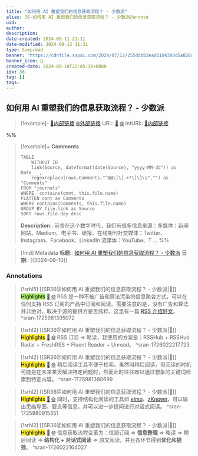 ```yaml
---
title: "如何用 AI 重塑我们的信息获取流程？ - 少数派"
alias: 36-如何用 AI 重塑我们的信息获取流程？ - 少数派@annote
uid: 
author: 
description: 
date-created: 2024-09-11 21:11
date-modified: 2024-09-13 11:31
type: Simpread
banner: "https://cdnfile.sspai.com/2024/07/12/255ddbb2ead1104308d5a826a64be47a.png "
banner_icon: 🔖
created-date: 2024-09-10T22:05:36+0800
idx: 36
tag: []
tags: 
---
```


## 如何用 AI 重塑我们的信息获取流程？ - 少数派

> [!example]- [🧷内部链接](<http://localhost:7026/unread/36>) [🌐外部链接](<>)
> URI:: [🧷](<http://localhost:7026/unread/36>) [🌐](<>)
> intURI:: [🧷内部链接](<http://localhost:7026/reading/36>)

%%

> [!example]+ **Comments**
>
> ```dataview
> TABLE 
>     WITHOUT ID
>     link(Source, dateformat(date(Source), "yyyy-MM-dd")) as Date___, 
>     regexreplace(rows.Comments,"^@@\[\[.+?\]\]\s","") as "Comments"
> FROM "journals"
> WHERE  contains(cmnt, this.file.name)
> FLATTEN cmnt as Comments
> WHERE contains(Comments, this.file.name)
> GROUP BY file.link as Source
> SORT rows.file.day desc
> ```
>  **Description**:: 前言在这个数字时代，我们有很多信息来源：多媒体：新闻网站、Medium、电子书、研报、在线期刊社交媒体：Twitter、Instagram、Facebook、LinkedIn 流媒体：YouTube、T …
%%

> [!md] Metadata
> **标题**:: [如何用 AI 重塑我们的信息获取流程？ - 少数派](https://sspai.com/post/90423)
> **日期**:: [[2024-09-10]]

### Annotations

> [!srhl5] [[SR36@如何用 AI 重塑我们的信息获取流程？ - 少数派|📄]] <mark style="background-color: #a8ea68">Highlights</mark> [🧷](<http://localhost:7026/unread/36#id=1725981395072>) [🌐](<#id=1725981395072>)
> RSS 是一种不被广告和算法污染的信息聚合方式，可以在任何支持 RSS 订阅的产品中订阅和阅读。需要注意的是，没有广告和算法并非绝对，取决于源的提供方是否纯粹。这里有一篇 [RSS 介绍好文](https://sspai.com/link?target=https%3A%2F%2Fncase.me%2Frss%2F)。
> ^sran-1725981395072

> [!srhl2] [[SR36@如何用 AI 重塑我们的信息获取流程？ - 少数派|📄]] <mark style="background-color: #ffeb3b">Highlights</mark> [🧷](<http://localhost:7026/unread/36#id=1726022217723>) [🌐](<#id=1726022217723>)
> RSS 订阅 => 略读，我使用的方案是：RSSHub + RSSHub Radar + FreshRSS + Fluent Reader + Unread。
> ^sran-1726022217723

> [!srhl2] [[SR36@如何用 AI 重塑我们的信息获取流程？ - 少数派|📄]] <mark style="background-color: #ffeb3b">Highlights</mark> [🧷](<http://localhost:7026/unread/36#id=1725981380699>) [🌐](<#id=1725981380699>)
> 稍后阅读工具不便于检索。虽然叫稍后阅读，但阅读的时机可能是在未来某天解决特定问题时，然而此时往往难以通过想象的关键词检索到特定内容。
> ^sran-1725981380699

> [!srhl2] [[SR36@如何用 AI 重塑我们的信息获取流程？ - 少数派|📄]] <mark style="background-color: #ffeb3b">Highlights</mark> [🧷](<http://localhost:7026/unread/36#id=1725980915351>) [🌐](<#id=1725980915351>)
> 同时，支持结构化阅读的工具如 [elmo](https://sspai.com/link?target=https%3A%2F%2Fwww.elmo.chat%2F)、[zKnown](https://sspai.com/link?target=https%3A%2F%2Freadknown.cn%2F)，可以输出思维导图、要点等信息，并可以进一步提问进行对话式阅读。
> ^sran-1725980915351

> [!srhl2] [[SR36@如何用 AI 重塑我们的信息获取流程？ - 少数派|📄]] <mark style="background-color: #ffeb3b">Highlights</mark> [🧷](<http://localhost:7026/unread/36#id=1726022164027>) [🌐](<#id=1726022164027>)
> 信息获取流程变革为：信源订阅 => **信息整理** => 略读 => 稍后阅读 => **结构化 + 对话式阅读** => 原文阅读。并且各环节得到**优化和提效**。
> ^sran-1726022164027
